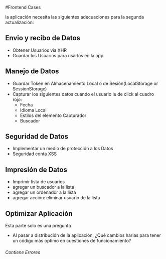 #Frontend Cases

la aplicación necesita las siguientes adecuaciones para la segunda actualización:

## Envio y recibo de Datos
- Obtener Usuarios via XHR
- Guardar los Usuarios para usarlos en la app

## Manejo de Datos
- Guardar Token en Almacenamiento Local o de Sesión(LocalStorage or SessionStorage)
- Capturar los siguientes datos cuando el usuario le de click al cuadro rojo:
  - Fecha
  - Idioma Local
  - Estilos del elemento Capturador
  - Buscador
  
## Seguridad de Datos 
- Implementar un medio de protección a los Datos
- Seguridad conta XSS

## Impresión de Datos
- Imprimir lista de usuarios
- agregar un buscador a la lista
- agregar un ordenador a la lista
- agregar acción: eliminar usuario de la lista


## Optimizar Aplicación

Esta parte solo es una pregunta

- Al pasar a distribución de la aplicación, ¿Qué cambios harias para tener un código más optimo 
	en cuestiones de funcionamiento?

###### Contiene Errores
